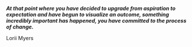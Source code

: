 _**At that point where you have decided to upgrade from aspiration to expectation and have begun to visualize an outcome, something incredibly important has happened, you have committed to the process of change.**_

Lorii Myers